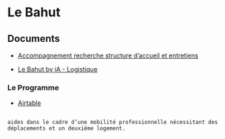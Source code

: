 # Le Bahut


## Documents


- [Accompagnement recherche structure d’accueil et entretiens](https://sunset-whale-fef.notion.site/Le-Bahut-by-iA-Accompagnement-recherche-structure-d-accueil-et-entretiens-807d3f02919a4e70bf8f435a46322d0b)

- [Le Bahut by iA - Logistique](https://sunset-whale-fef.notion.site/Le-Bahut-by-iA-Logistique-fd24fb60aa0f467f80779df120401cfb)

### Le Programme

- [Airtable](https://airtable.com/appaANgzWegnTbECA/shrJkCdDr674IRURp/tblnuVYf1vvyhQl9G)



```{admonition}  aides

aides dans le cadre d’une mobilité professionnelle nécessitant des déplacements et un deuxième logement.

```



